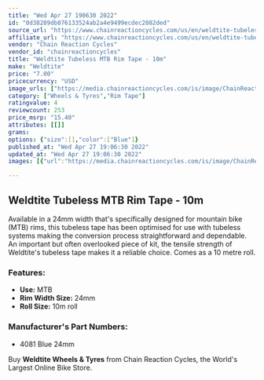 ```yaml
---
title: "Wed Apr 27 190630 2022"
id: "0d38209db076133524ab2a4e9499ecdec2082ded"
source_url: "https://www.chainreactioncycles.com/us/en/weldtite-tubeless-mtb-rim-tape-10m/rp-prod208692"
affiliate_url: "https://www.chainreactioncycles.com/us/en/weldtite-tubeless-mtb-rim-tape-10m/rp-prod208692"
vendor: "Chain Reaction Cycles"
vendor_id: "chainreactioncycles"
title: "Weldtite Tubeless MTB Rim Tape - 10m"
make: "Weldtite"
price: "7.00"
pricecurrency: "USD"
image_urls: ["https://media.chainreactioncycles.com/is/image/ChainReactionCycles/prod208692_Blue_NE_01?wid=500&hei=505"]
category: ["Wheels & Tyres","Rim Tape"]
ratingvalue: 4
reviewcount: 253
price_msrp: "15.40"
attributes: [[]]
grams: 
options: {"size":[],"color":["Blue"]}
published_at: "Wed Apr 27 19:06:30 2022"
updated_at: "Wed Apr 27 19:06:30 2022"
images: [{"url":"https://media.chainreactioncycles.com/is/image/ChainReactionCycles/prod208692_Blue_NE_01?wid=500&hei=505","path":"full/8b844cab6310d4cccc3452a49adde2f71339589f.jpg","checksum":"808c02bb8e5041edd21334afd8009b85","status":"downloaded"}]

---
```

<h2 class="from-description-field">Weldtite Tubeless MTB Rim Tape - 10m</h2>
<p>Available in a 24mm width that's specifically designed for mountain bike (MTB) rims, this tubeless tape has been optimised for use with tubeless systems making the conversion process straightforward and dependable. An important but often overlooked piece of kit, the tensile strength of Weldtite's tubeless tape makes it a reliable choice. Comes as a 10 metre roll.</p>

<h3>Features:</h3>
<ul>
              <li><strong>Use:</strong> MTB</li>
              <li><strong>Rim Width Size:</strong> 24mm</li>
	          <li><strong>Roll Size:</strong> 10m roll</li>
</ul>

<h3>Manufacturer's Part Numbers:</h3>
<ul>
      <li>4081 Blue 24mm</li>
</ul>


<p class="from-description-field">Buy <strong>Weldtite Wheels & Tyres</strong> from Chain Reaction Cycles, the World's Largest Online Bike Store.</p>